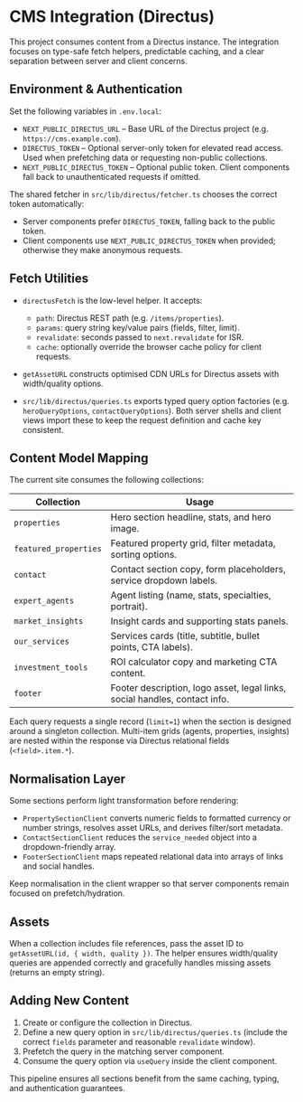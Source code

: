 # CMS Integration (Directus)

This project consumes content from a Directus instance. The integration focuses on type-safe fetch helpers, predictable caching, and a clear separation between server and client concerns.

## Environment & Authentication

Set the following variables in `.env.local`:

- `NEXT_PUBLIC_DIRECTUS_URL` – Base URL of the Directus project (e.g. `https://cms.example.com`).
- `DIRECTUS_TOKEN` – Optional server-only token for elevated read access. Used when prefetching data or requesting non-public collections.
- `NEXT_PUBLIC_DIRECTUS_TOKEN` – Optional public token. Client components fall back to unauthenticated requests if omitted.

The shared fetcher in `src/lib/directus/fetcher.ts` chooses the correct token automatically:

- Server components prefer `DIRECTUS_TOKEN`, falling back to the public token.
- Client components use `NEXT_PUBLIC_DIRECTUS_TOKEN` when provided; otherwise they make anonymous requests.

## Fetch Utilities

- `directusFetch` is the low-level helper. It accepts:
  - `path`: Directus REST path (e.g. `/items/properties`).
  - `params`: query string key/value pairs (fields, filter, limit).
  - `revalidate`: seconds passed to `next.revalidate` for ISR.
  - `cache`: optionally override the browser cache policy for client requests.

- `getAssetURL` constructs optimised CDN URLs for Directus assets with width/quality options.

- `src/lib/directus/queries.ts` exports typed query option factories (e.g. `heroQueryOptions`, `contactQueryOptions`). Both server shells and client views import these to keep the request definition and cache key consistent.

## Content Model Mapping

The current site consumes the following collections:

| Collection | Usage |
| --- | --- |
| `properties` | Hero section headline, stats, and hero image. |
| `featured_properties` | Featured property grid, filter metadata, sorting options. |
| `contact` | Contact section copy, form placeholders, service dropdown labels. |
| `expert_agents` | Agent listing (name, stats, specialties, portrait). |
| `market_insights` | Insight cards and supporting stats panels. |
| `our_services` | Services cards (title, subtitle, bullet points, CTA labels). |
| `investment_tools` | ROI calculator copy and marketing CTA content. |
| `footer` | Footer description, logo asset, legal links, social handles, contact info. |

Each query requests a single record (`limit=1`) when the section is designed around a singleton collection. Multi-item grids (agents, properties, insights) are nested within the response via Directus relational fields (`<field>.item.*`).

## Normalisation Layer

Some sections perform light transformation before rendering:

- `PropertySectionClient` converts numeric fields to formatted currency or number strings, resolves asset URLs, and derives filter/sort metadata.
- `ContactSectionClient` reduces the `service_needed` object into a dropdown-friendly array.
- `FooterSectionClient` maps repeated relational data into arrays of links and social handles.

Keep normalisation in the client wrapper so that server components remain focused on prefetch/hydration.

## Assets

When a collection includes file references, pass the asset ID to `getAssetURL(id, { width, quality })`. The helper ensures width/quality queries are appended correctly and gracefully handles missing assets (returns an empty string).

## Adding New Content

1. Create or configure the collection in Directus.
2. Define a new query option in `src/lib/directus/queries.ts` (include the correct `fields` parameter and reasonable `revalidate` window).
3. Prefetch the query in the matching server component.
4. Consume the query option via `useQuery` inside the client component.

This pipeline ensures all sections benefit from the same caching, typing, and authentication guarantees.
